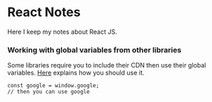 # React Notes
Here I keep my notes about React JS.

### Working with global variables from other libraries
Some libraries require you to include their CDN then use their global variables. 
[Here](https://stackoverflow.com/questions/43714895/google-is-not-defined-in-react-app-using-create-react-app) explains how you should use it. 
```
const google = window.google;
// then you can use google
```

